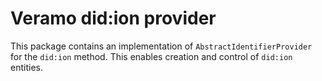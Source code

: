 # Veramo did:ion provider

This package contains an implementation of `AbstractIdentifierProvider` for the `did:ion` method.
This enables creation and control of `did:ion` entities.
